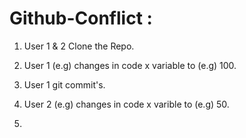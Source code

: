# Github-Conflict : 

1. User 1 & 2 Clone the Repo.

2. User 1 (e.g) changes in code x variable to (e.g) 100.

3. User 1 git commit's.

4. User 2 (e.g) changes in code x varible to (e.g) 50.

5. 
 